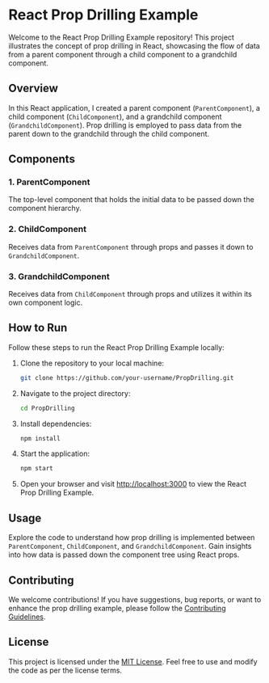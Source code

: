 # React Prop Drilling Example

Welcome to the React Prop Drilling Example repository! This project illustrates the concept of prop drilling in React, showcasing the flow of data from a parent component through a child component to a grandchild component.

## Overview

In this React application, I created a parent component (`ParentComponent`), a child component (`ChildComponent`), and a grandchild component (`GrandchildComponent`). Prop drilling is employed to pass data from the parent down to the grandchild through the child component.

## Components

### 1. ParentComponent

The top-level component that holds the initial data to be passed down the component hierarchy.

### 2. ChildComponent

Receives data from `ParentComponent` through props and passes it down to `GrandchildComponent`.

### 3. GrandchildComponent

Receives data from `ChildComponent` through props and utilizes it within its own component logic.

## How to Run

Follow these steps to run the React Prop Drilling Example locally:

1. Clone the repository to your local machine:

    ```bash
    git clone https://github.com/your-username/PropDrilling.git
    ```

2. Navigate to the project directory:

    ```bash
    cd PropDrilling
    ```

3. Install dependencies:

    ```bash
    npm install
    ```

4. Start the application:

    ```bash
    npm start
    ```

5. Open your browser and visit [http://localhost:3000](http://localhost:3000) to view the React Prop Drilling Example.

## Usage

Explore the code to understand how prop drilling is implemented between `ParentComponent`, `ChildComponent`, and `GrandchildComponent`. Gain insights into how data is passed down the component tree using React props.

## Contributing

We welcome contributions! If you have suggestions, bug reports, or want to enhance the prop drilling example, please follow the [Contributing Guidelines](CONTRIBUTING.md).

## License

This project is licensed under the [MIT License](LICENSE). Feel free to use and modify the code as per the license terms.

